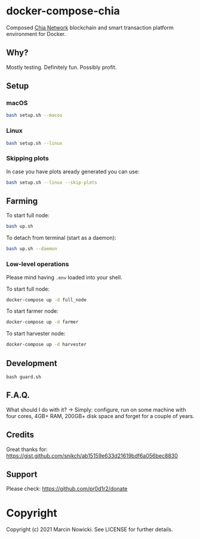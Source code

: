 # docker-compose-chia

Composed [Chia Network](https://www.chia.net) blockchain and smart transaction platform environment for Docker.

## Why?

Mostly testing. Definitely fun. Possibly profit.

## Setup

### macOS

```bash
bash setup.sh --macos
```

### Linux

```bash
bash setup.sh --linux
```

### Skipping plots

In case you have plots aready generated you can use:

```bash
bash setup.sh --linux --skip-plots
```

## Farming

To start full node:

```bash
bash up.sh
```

To detach from terminal (start as a daemon):

```bash
bash up.sh --daemon
```

### Low-level operations

Please mind having `.env` loaded into your shell.

To start full node:

```bash
docker-compose up -d full_node
```

To start farmer node:

```bash
docker-compose up -d farmer
```

To start harvester node:

```bash
docker-compose up -d harvester
```

## Development

```
bash guard.sh
```

## F.A.Q.

What should I do with it?
-> Simply: configure, run on some machine with four cores, 4GB+ RAM, 200GB+ disk space and forget for a couple of years.

## Credits

Great thanks for: https://gist.github.com/snikch/ab15159e633d21619bdf6a056bec8830

## Support

Please check: https://github.com/pr0d1r2/donate

# Copyright

Copyright (c) 2021 Marcin Nowicki. See LICENSE for further details.

